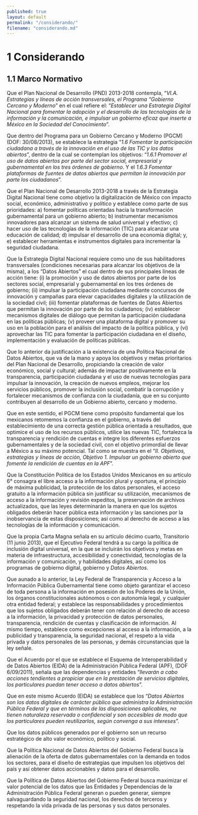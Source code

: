 ```yaml
---
published: true
layout: default
permalink: "/considerando/"
filename: "considerando.md"
---
```


# 1 Considerando

## 1.1  Marco Normativo

Que el Plan Nacional de Desarrollo (PND) 2013-2018 contempla, “*VI.A. Estrategias y líneas de acción transversales, el Programa “Gobierno Cercano y Moderno*” en el cual refiere el: “*Establecer una Estrategia Digital Nacional para fomentar la adopción y el desarrollo de las tecnologías de la información y la comunicación, e impulsar un gobierno eficaz que inserte a México en la Sociedad del Conocimiento*”.

Que dentro del Programa para un Gobierno Cercano y Moderno (PGCM) (DOF: 30/08/2013), se establece la estrategia “*1.6 Fomentar la participación ciudadana a través de la innovación en el uso de las TIC y los datos abiertos*”, dentro de la cual se contemplan los objetivos: “*1.6.1 Promover el uso de datos abiertos por parte del sector social, empresarial y gubernamental en los tres órdenes de gobierno*. Y el *1.6.3 Fomentar plataformas de fuentes de datos abiertos que permitan la innovación por parte los ciudadanos*”.

Que el Plan Nacional de Desarrollo 2013-2018 a través de la Estrategia Digital Nacional tiene como objetivo la digitalización de México con impacto social, económico, administrativo y político y establece como parte de sus prioridades: a) fomentar políticas orientadas hacia la transformación gubernamental para un gobierno abierto; b) instrumentar mecanismos innovadores para alcanzar un sistema de salud universal y efectivo; c) hacer uso de las tecnologías de la información (TIC) para alcanzar una educación de calidad; d) impulsar el desarrollo de una economía digital; y, e) establecer herramientas e instrumentos digitales para incrementar la seguridad ciudadana.

Que la Estrategia Digital Nacional requiere como uno de sus habilitadores  transversales (condiciones necesarias para alcanzar los objetivos de la misma), a los “Datos Abiertos” el cual dentro de sus principales líneas de acción tiene: (i) la promoción y uso de datos abiertos por parte de los sectores social, empresarial y gubernamental en los tres órdenes de gobierno; (ii) impulsar la participación ciudadana mediante concursos de innovación y campañas para elevar capacidades digitales y la utilización de la sociedad civil; (iii) fomentar plataformas de fuentes de Datos  Abiertos que permitan la innovación por parte de los ciudadanos; (iv) establecer mecanismos digitales de diálogo que permitan la participación ciudadana en las políticas públicas; (v) proveer una plataforma digital y promover su uso en la población para el análisis del impacto de la política pública, y (vi) aprovechar las TIC para fomentar la participación ciudadana en el diseño, implementación y evaluación de políticas públicas.

Que lo anterior da justificación a la existencia de una Política Nacional de Datos Abiertos, que va de la mano y apoya los objetivos y metas prioritarios del Plan Nacional de Desarrollo, propiciando la creación de valor económico, social y cultural; además de impactar positivamente en la transparencia, participación ciudadana y el uso de nuevas tecnologías para impulsar la innovación, la creación de nuevos empleos, mejorar los servicios públicos, promover la inclusión social, combatir la corrupción y fortalecer mecanismos de confianza con la ciudadanía, que en su conjunto contribuyen al desarrollo de un Gobierno abierto, cercano y moderno.

Que en este sentido, el PGCM tiene como propósito fundamental que los mexicanos retomemos la confianza en el gobierno, a través del establecimiento de una correcta gestión pública orientada a resultados, que optimice el uso de los recursos públicos, utilice las nuevas TIC, fortalezca la transparencia y rendición de cuentas e integre los diferentes esfuerzos gubernamentales y de la sociedad civil, con el objetivo primordial de llevar a México a su máximo potencial. Tal como se muestra en el “*II. Objetivos, estrategias y líneas de acción, Objetivo 1. Impulsar un gobierno abierto que fomente la rendición de cuentas en la APF*”.

Que la Constitución Política de los Estados Unidos Mexicanos en su artículo 6° consagra el libre acceso a la información plural y oportuna, el principio de máxima publicidad, la protección de los datos personales, el acceso gratuito a la información pública sin justificar su utilización, mecanismos de acceso a la información y revisión expeditos, la preservación de archivos actualizados, que las leyes determinarán la manera en que los sujetos obligados deberán hacer pública esta información y las sanciones por la inobservancia de estas disposiciones; así como al derecho de acceso a las tecnologías de la información y comunicación.

Que la propia Carta Magna señala en su artículo décimo cuarto, Transitorio (11 junio 2013), que el Ejecutivo Federal tendrá a su cargo la política de inclusión digital universal, en la que se incluirán los objetivos y metas en materia de infraestructura, accesibilidad y conectividad, tecnologías de la información y comunicación, y habilidades digitales, así como los programas de gobierno digital, gobierno y *Datos Abiertos*.

Que aunado a lo anterior, la Ley Federal de Transparencia y Acceso a la Información Pública Gubernamental tiene como objeto garantizar el acceso de toda persona a la información en posesión de los Poderes de la Unión, los órganos constitucionales autónomos o con autonomía legal, y cualquier otra entidad federal; y establece las responsabilidades y procedimientos que los sujetos obligados deberán tener con relación al derecho de acceso a la información, la privacidad y protección de datos personales, transparencia, rendición de cuentas y clasificación de información. Al mismo tiempo, establece como excepciones al acceso a la información, a la publicidad y transparencia, la seguridad nacional, el respeto a la vida privada y datos personales de las personas, y demás circunstancias que la ley señale.

Que el Acuerdo por el que se establece el Esquema de Interoperabilidad y de Datos Abiertos (EIDA) de la Administración Pública Federal (APF), (DOF 6/09/2011), señala que las dependencias y entidades “*llevarán a cabo acciones tendientes a propiciar que en la prestación de servicios digitales, los particulares puedan tener acceso a datos abiertos*”.

Que en este mismo Acuerdo (EIDA) se establece que los “*Datos Abiertos son los datos digitales de carácter público que administra la Administración Pública Federal y que en términos de las disposiciones aplicables, no tienen naturaleza reservada o confidencial y son accesibles de modo que los particulares pueden reutilizarlos, según convenga a sus intereses*”.

Que los datos públicos generados por el gobierno son un recurso estratégico de alto valor económico, político y social.

Que la Política Nacional de Datos Abiertos del Gobierno Federal busca la alienación de la oferta de datos gubernamentales con la demanda en todos los sectores, para el diseño de estrategias que impulsen los objetivos del país y así obtener datos accionables y datos para el desarrollo.

Que la Política de Datos Abiertos del Gobierno Federal busca maximizar el valor potencial de los datos que las Entidades y Dependencias de la Administración Pública Federal generan o pueden generar, siempre salvaguardando la seguridad nacional, los derechos de terceros y respetando la vida privada de las personas y sus datos personales.
